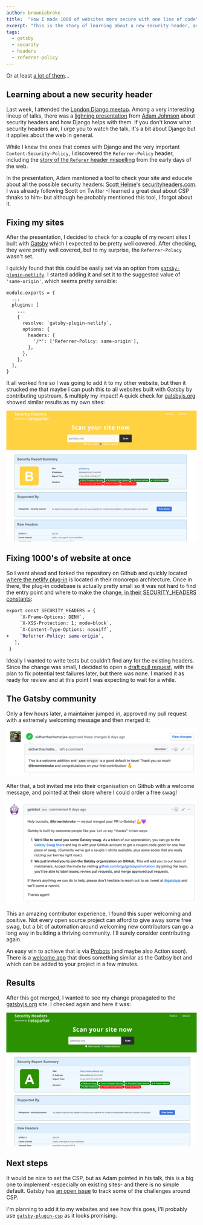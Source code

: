 ```yaml
---
author: browniebroke
title:  "How I made 1000 of websites more secure with one line of code"
excerpt: "This is the story of learning about a new security header, added it to Gatsby, and made tons of sites more secure"
tags:
  - gatsby
  - security
  - headers
  - referrer-policy
---
```


Or at least [a lot of them](https://github.com/search?l=JavaScript&o=desc&q=gatsby-plugin-netlify&s=indexed&type=Code)...

## Learning about a new security header

Last week, I attended the [London Django meetup](https://www.meetup.com/djangolondon/). Among a very interesting lineup of talks, there was a [lighning presentation](https://skillsmatter.com/skillscasts/13859-london-django-lightening-talk) from [Adam Johnson](https://adamj.eu/) about security headers and how Django helps with them. If you don't know what security headers are, I urge you to watch the talk, it's a bit about Django but it applies about the web in general. 

While I knew the ones that comes with Django and the very important `Content-Security-Policy`, I discovered the `Referrer-Policy` header, including the [story of the `Referer` header mispelling](https://books.google.co.uk/books?id=3EybAgAAQBAJ&pg=PT541&lpg=PT541&redir_esc=y#v=onepage&q&f=false) from the early days of the web.

In the presentation, Adam mentioned a tool to check your site and educate about all the possible security headers: [Scott Helme](https://twitter.com/Scott_Helme)'s [securityheaders.com](https://securityheaders.com/). I was already following Scott on Twitter -I learned a great deal about CSP thnaks to him- but although he probably mentioned this tool, I forgot about it.

## Fixing my sites

After the presentation, I decided to check for a couple of my recent sites I built with [Gatsby](https://www.gatsbyjs.org/) which I expected to be pretty well covered. After checking, they were pretty well covered, but to my surprise, the `Referrer-Polocy` wasn't set.

I quickly found that this could be easily set via an option from [`gatsby-plugin-netlify`](https://www.gatsbyjs.org/packages/gatsby-plugin-netlify/). I started adding it and set it to the suggested value of `'same-origin'`, which seems pretty sensible:

```js{9}
module.exports = {
  ...
  plugins: [
    ...
    {
      resolve: `gatsby-plugin-netlify`,
      options: {
        headers: {
          '/*': ['Referrer-Policy: same-origin'],
        },
      },
    },
  ],
}
```

It all worked fine so I was going to add it to my other website, but then it strucked me that maybe I can push this to all websites built with Gatsby by contributing upstream, & multiply my impact! A quick check for [gatsbyjs.org](https://gatsbyjs.org) showed similar results as my own sites:

![Gatsbyjs.org security headers report before](/assets/images/gatbsyjs-security-headers-before.png)

## Fixing 1000's of website at once

So I went ahead and forked the repository on Github and quickly located [where the netlify plug-in](https://github.com/gatsbyjs/gatsby/tree/master/packages/gatsby-plugin-netlify) is located in their monorepo architecture. Once in there, the plug-in codebase is actually pretty small so it was not hard to find the entry point and where to make the change, [in their SECURITY_HEADERS constants](https://github.com/gatsbyjs/gatsby/blob/5ef65a4a8783a9a81c3680d532432a26d2f4a27d/packages/gatsby-plugin-netlify/src/constants.js#L19-L26):

```diff
export const SECURITY_HEADERS = {
     `X-Frame-Options: DENY`,
     `X-XSS-Protection: 1; mode=block`,
     `X-Content-Type-Options: nosniff`,
+    `Referrer-Policy: same-origin`,
   ],
 }
```

Ideally I wanted to write tests but couldn't find any for the existing headers. Since the change was small, I decided to open a [draft pull request](https://github.blog/2019-02-14-introducing-draft-pull-requests/), with the plan to fix potential test failures later, but there was none. I marked it as ready for review and at this point I was expecting to wait for a while.

## The Gatsby community

Only a few hours later, a maintainer jumped in, approved my pull request with a extremely welcoming message and then merged it:

![Pull request approved](/assets/images/gatsby-pr-approved.png)

After that, a bot invited me into their organisation on Github with a welcome message, and pointed at their store where I could order a free swag!

![Gatsbot message](/assets/images/gatbsot-invite.png)

This an amazing contributor experience, I found this super welcoming and positive. Not every open source project can afford to give away some free swag, but a bit of automation around welcoming new contributors can go a long way in building a thriving community. I'll surely consider contributing again.

An easy win to achieve that is via [Probots](https://probot.github.io/) (and maybe also Action soon). There is a [welcome app](https://probot.github.io/apps/welcome/) that does something similar as the Gatbsy bot and which can be added to your project in a few minutes.

## Results

After this got merged, I wanted to see my change propagated to the [gatsbyjs.org](https://gatsbyjs.org) site. I checked again and here it was: 

![Gatsbyjs.org security headers report after](/assets/images/gatbsyjs-security-headers-after.png)

## Next steps

It would be nice to set the CSP, but as Adam pointed in his talk, this is a big one to implement -especially on existing sites- and there is no simple default. Gatsby has [an open issue](https://github.com/gatsbyjs/gatsby/issues/10890) to track some of the challenges around CSP.

I'm planning to add it to my websites and see how this goes, I'll probably use [`gatsby-plugin-csp`](https://github.com/bejamas/gatsby-plugin-csp) as it looks promising.

